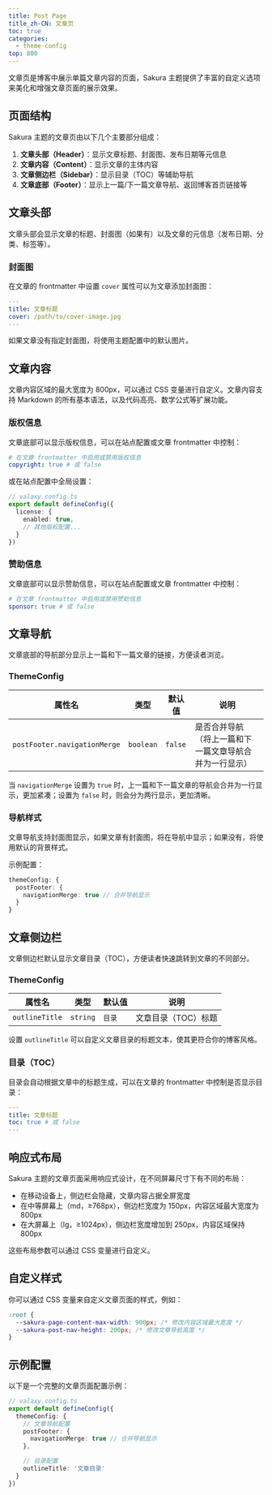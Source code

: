 ```yaml
---
title: Post Page
title_zh-CN: 文章页
toc: true
categories:
  - theme-config
top: 800
---
```


文章页是博客中展示单篇文章内容的页面，Sakura 主题提供了丰富的自定义选项来美化和增强文章页面的展示效果。

## 页面结构

Sakura 主题的文章页由以下几个主要部分组成：

1. **文章头部（Header）**：显示文章标题、封面图、发布日期等元信息
2. **文章内容（Content）**：显示文章的主体内容
3. **文章侧边栏（Sidebar）**：显示目录（TOC）等辅助导航
4. **文章底部（Footer）**：显示上一篇/下一篇文章导航、返回博客首页链接等

## 文章头部

文章头部会显示文章的标题、封面图（如果有）以及文章的元信息（发布日期、分类、标签等）。

### 封面图

在文章的 frontmatter 中设置 `cover` 属性可以为文章添加封面图：

```yaml
---
title: 文章标题
cover: /path/to/cover-image.jpg
---
```

如果文章没有指定封面图，将使用主题配置中的默认图片。

## 文章内容

文章内容区域的最大宽度为 800px，可以通过 CSS 变量进行自定义。文章内容支持 Markdown 的所有基本语法，以及代码高亮、数学公式等扩展功能。

### 版权信息

文章底部可以显示版权信息，可以在站点配置或文章 frontmatter 中控制：

```yaml
# 在文章 frontmatter 中启用或禁用版权信息
copyright: true # 或 false
```

或在站点配置中全局设置：

```ts
// valaxy.config.ts
export default defineConfig({
  license: {
    enabled: true,
    // 其他版权配置...
  }
})
```

### 赞助信息

文章底部可以显示赞助信息，可以在站点配置或文章 frontmatter 中控制：

```yaml
# 在文章 frontmatter 中启用或禁用赞助信息
sponsor: true # 或 false
```

## 文章导航

文章底部的导航部分显示上一篇和下一篇文章的链接，方便读者浏览。

### ThemeConfig

| 属性名                       | 类型      | 默认值  | 说明                                                   |
| ---------------------------- | --------- | ------- | ------------------------------------------------------ |
| `postFooter.navigationMerge` | `boolean` | `false` | 是否合并导航（将上一篇和下一篇文章导航合并为一行显示） |

当 `navigationMerge` 设置为 `true` 时，上一篇和下一篇文章的导航会合并为一行显示，更加紧凑；设置为 `false` 时，则会分为两行显示，更加清晰。

### 导航样式

文章导航支持封面图显示，如果文章有封面图，将在导航中显示；如果没有，将使用默认的背景样式。

示例配置：

```ts
themeConfig: {
  postFooter: {
    navigationMerge: true // 合并导航显示
  }
}
```

## 文章侧边栏

文章侧边栏默认显示文章目录（TOC），方便读者快速跳转到文章的不同部分。

### ThemeConfig

| 属性名         | 类型     | 默认值 | 说明                |
| -------------- | -------- | ------ | ------------------- |
| `outlineTitle` | `string` | `目录` | 文章目录（TOC）标题 |

设置 `outlineTitle` 可以自定义文章目录的标题文本，使其更符合你的博客风格。

### 目录（TOC）

目录会自动根据文章中的标题生成，可以在文章的 frontmatter 中控制是否显示目录：

```yaml
---
title: 文章标题
toc: true # 或 false
---
```

## 响应式布局

Sakura 主题的文章页面采用响应式设计，在不同屏幕尺寸下有不同的布局：

- 在移动设备上，侧边栏会隐藏，文章内容占据全屏宽度
- 在中等屏幕上（md，≥768px），侧边栏宽度为 150px，内容区域最大宽度为 800px
- 在大屏幕上（lg，≥1024px），侧边栏宽度增加到 250px，内容区域保持 800px

这些布局参数可以通过 CSS 变量进行自定义。

## 自定义样式

你可以通过 CSS 变量来自定义文章页面的样式，例如：

```css
:root {
  --sakura-page-content-max-width: 900px; /* 修改内容区域最大宽度 */
  --sakura-post-nav-height: 200px; /* 修改文章导航高度 */
}
```

## 示例配置

以下是一个完整的文章页面配置示例：

```ts
// valaxy.config.ts
export default defineConfig({
  themeConfig: {
    // 文章导航配置
    postFooter: {
      navigationMerge: true // 合并导航显示
    },

    // 目录配置
    outlineTitle: '文章目录'
  }
})
```
